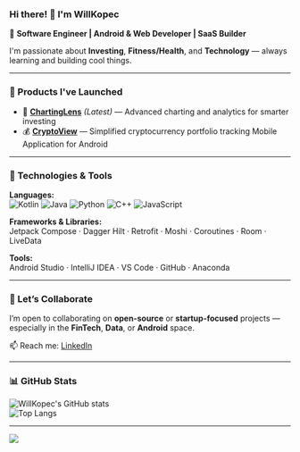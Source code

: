 ### Hi there! 👋 I'm WillKopec  

🚀 **Software Engineer | Android & Web Developer | SaaS Builder**  

I'm passionate about **Investing**, **Fitness/Health**, and **Technology** — always learning and building cool things.  

---

### 💼 Products I've Launched
- 🧠 [**ChartingLens**](https://chartinglens.com) *(Latest)* — Advanced charting and analytics for smarter investing
- 💰 [**CryptoView**](https://play.google.com/store/apps/details?id=com.willkopec.whalert&hl=en_US) — Simplified cryptocurrency portfolio tracking Mobile Application for Android

---

### 🧰 Technologies & Tools

**Languages:**  
![Kotlin](https://img.shields.io/badge/Kotlin-0095D5?logo=kotlin&logoColor=white&style=flat)
![Java](https://img.shields.io/badge/Java-ED8B00?logo=openjdk&logoColor=white&style=flat)
![Python](https://img.shields.io/badge/Python-3776AB?logo=python&logoColor=white&style=flat)
![C++](https://img.shields.io/badge/C++-00599C?logo=cplusplus&logoColor=white&style=flat)
![JavaScript](https://img.shields.io/badge/JavaScript-F7DF1E?logo=javascript&logoColor=black&style=flat)

**Frameworks & Libraries:**  
Jetpack Compose · Dagger Hilt · Retrofit · Moshi · Coroutines · Room · LiveData  

**Tools:**  
Android Studio · IntelliJ IDEA · VS Code · GitHub · Anaconda  

---

### 🤝 Let’s Collaborate
I’m open to collaborating on **open-source** or **startup-focused** projects — especially in the **FinTech**, **Data**, or **Android** space.  

📫 Reach me: [LinkedIn](https://linkedin.com/in/willkopec)

---

### 📊 GitHub Stats

![WillKopec's GitHub stats](https://github-readme-stats.vercel.app/api?username=willkopec&show_icons=true&theme=tokyonight)  
![Top Langs](https://github-readme-stats.vercel.app/api/top-langs/?username=willkopec&layout=compact&theme=tokyonight)  

---

![](https://komarev.com/ghpvc/?username=willkopec&color=blue)
<!--
**willkopec/willkopec** is a ✨ _special_ ✨ repository because its `README.md` (this file) appears on your GitHub profile.

Here are some ideas to get you started:

- 🔭 I’m currently working on ...
- 🌱 I’m currently learning ...
- 👯 I’m looking to collaborate on ...
- 🤔 I’m looking for help with ...
- 💬 Ask me about ...
- 📫 How to reach me: ...
- 😄 Pronouns: ...
- ⚡ Fun fact: ...
-->

